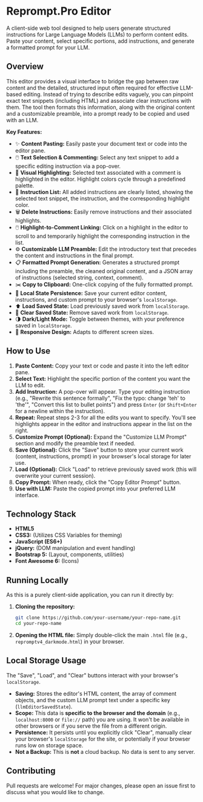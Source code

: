 # Reprompt.Pro Editor

A client-side web tool designed to help users generate structured instructions for Large Language Models (LLMs) to perform content edits. Paste your content, select specific portions, add instructions, and generate a formatted prompt for your LLM.


## Overview

This editor provides a visual interface to bridge the gap between raw content and the detailed, structured input often required for effective LLM-based editing. Instead of trying to describe edits vaguely, you can pinpoint exact text snippets (including HTML) and associate clear instructions with them. The tool then formats this information, along with the original content and a customizable preamble, into a prompt ready to be copied and used with an LLM.

**Key Features:**

*   ✨ **Content Pasting:** Easily paste your document text or code into the editor pane.
*   🖱️ **Text Selection & Commenting:** Select any text snippet to add a specific editing instruction via a pop-over.
*   🎨 **Visual Highlighting:** Selected text associated with a comment is highlighted in the editor. Highlight colors cycle through a predefined palette.
*   📝 **Instruction List:** All added instructions are clearly listed, showing the selected text snippet, the instruction, and the corresponding highlight color.
*   🗑️ **Delete Instructions:** Easily remove instructions and their associated highlights.
*   🖱️ **Highlight-to-Comment Linking:** Click on a highlight in the editor to scroll to and temporarily highlight the corresponding instruction in the list.
*   ⚙️ **Customizable LLM Preamble:** Edit the introductory text that precedes the content and instructions in the final prompt.
*   📋 **Formatted Prompt Generation:** Generates a structured prompt including the preamble, the cleaned original content, and a JSON array of instructions (selected string, context, comment).
*   ✂️ **Copy to Clipboard:** One-click copying of the fully formatted prompt.
*   💾 **Local State Persistence:** Save your current editor content, instructions, and custom prompt to your browser's `localStorage`.
*   ⬆️ **Load Saved State:** Load previously saved work from `localStorage`.
*   🧹 **Clear Saved State:** Remove saved work from `localStorage`.
*   🌗 **Dark/Light Mode:** Toggle between themes, with your preference saved in `localStorage`.
*   📱 **Responsive Design:** Adapts to different screen sizes.

## How to Use

1.  **Paste Content:** Copy your text or code and paste it into the left editor pane.
2.  **Select Text:** Highlight the specific portion of the content you want the LLM to edit.
3.  **Add Instruction:** A pop-over will appear. Type your editing instruction (e.g., "Rewrite this sentence formally", "Fix the typo: change 'teh' to 'the'", "Convert this list to bullet points") and press `Enter` (or `Shift+Enter` for a newline within the instruction).
4.  **Repeat:** Repeat steps 2-3 for all the edits you want to specify. You'll see highlights appear in the editor and instructions appear in the list on the right.
5.  **Customize Prompt (Optional):** Expand the "Customize LLM Prompt" section and modify the preamble text if needed.
6.  **Save (Optional):** Click the "Save" button to store your current work (content, instructions, prompt) in your browser's local storage for later use.
7.  **Load (Optional):** Click "Load" to retrieve previously saved work (this will overwrite your current session).
8.  **Copy Prompt:** When ready, click the "Copy Editor Prompt" button.
9.  **Use with LLM:** Paste the copied prompt into your preferred LLM interface.

## Technology Stack

*   **HTML5**
*   **CSS3:** (Utilizes CSS Variables for theming)
*   **JavaScript (ES6+)**
*   **jQuery:** (DOM manipulation and event handling)
*   **Bootstrap 5:** (Layout, components, utilities)
*   **Font Awesome 6:** (Icons)

## Running Locally

As this is a purely client-side application, you can run it directly by:

1.  **Cloning the repository:**
    ```bash
    git clone https://github.com/your-username/your-repo-name.git
    cd your-repo-name
    ```
2.  **Opening the HTML file:** Simply double-click the main `.html` file (e.g., `repromptv4_darkmode.html`) in your browser.

## Local Storage Usage

The "Save", "Load", and "Clear" buttons interact with your browser's `localStorage`.

*   **Saving:** Stores the editor's HTML content, the array of comment objects, and the custom LLM prompt text under a specific key (`llmEditorSavedState`).
*   **Scope:** This data is **specific to the browser and the domain** (e.g., `localhost:8000` or `file://` path) you are using. It won't be available in other browsers or if you serve the file from a different origin.
*   **Persistence:** It persists until you explicitly click "Clear", manually clear your browser's `localStorage` for the site, or potentially if your browser runs low on storage space.
*   **Not a Backup:** This is **not** a cloud backup. No data is sent to any server.

## Contributing

Pull requests are welcome! For major changes, please open an issue first to discuss what you would like to change.

